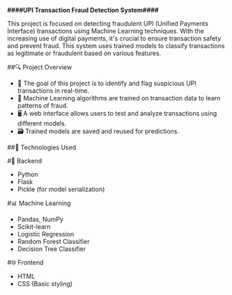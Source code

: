 **####UPI Transaction Fraud Detection System####**

This project is focused on detecting fraudulent UPI (Unified Payments Interface) transactions using Machine Learning techniques. With the increasing use of digital payments, it's crucial to ensure transaction safety and prevent fraud. This system uses trained models to classify transactions as legitimate or fraudulent based on various features.

##🔍 Project Overview
  - 📌 The goal of this project is to identify and flag suspicious UPI transactions in real-time.
  - 🧠 Machine Learning algorithms are trained on transaction data to learn patterns of fraud.
  - 🖥️ A web interface allows users to test and analyze transactions using different models.
  - 🗃️ Trained models are saved and reused for predictions.

##🚀 Technologies Used

 #🔧 Backend
   - Python
   - Flask
   - Pickle (for model serialization)

 #📊 Machine Learning
   - Pandas, NumPy
   - Scikit-learn
   - Logistic Regression
   - Random Forest Classifier
   - Decision Tree Classifier

 #🌐 Frontend
   - HTML
   - CSS (Basic styling)
